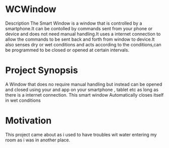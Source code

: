 # WCWindow
Description  The Smart Window is a window that is controlled by a smartphone.It can be contolled by commands sent from your phone or device and does not need manual handling.It uses a internet connection to allow the commands to be sent back and forth from window to device.It also senses dry or wet conditions and acts according to the conditions,can be programmed to be closed or opened at certain intervals. 
# Project Synopsis
A Window that does no require manual handling but instead can be opened and closed using your and app on your smartphone , tablet etc as long as there is a internet connection. This smart window Automatically closes itself in wet conditions

   # Motivation
   This project came about as i used to have troubles wit water entering my room as i was in another place.

